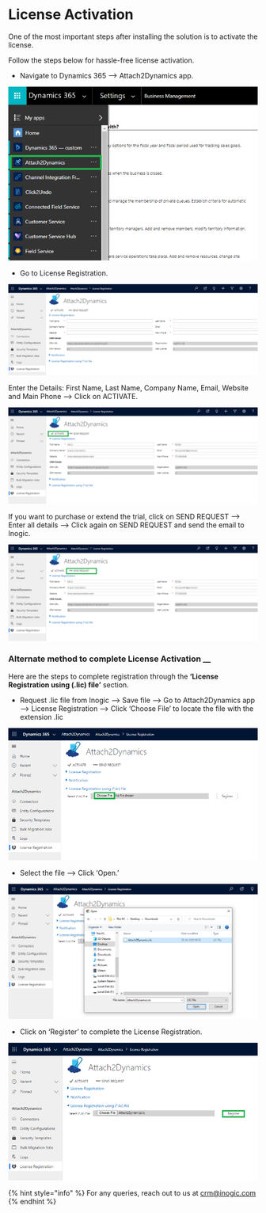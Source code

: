 # License Activation

One of the most important steps after installing the solution is to activate the license.

Follow the steps below for hassle-free license activation.

* Navigate to Dynamics 365 --> Attach2Dynamics app.

![](<../../.gitbook/assets/12 (8).png>)

* Go to License Registration.

![](<../../.gitbook/assets/15 (1).png>)

Enter the Details: First Name, Last Name, Company Name, Email, Website and Main Phone --> Click on ACTIVATE.

![](../../.gitbook/assets/16.png)

If you want to purchase or extend the trial, click on SEND REQUEST --> Enter all details --> Click again on SEND REQUEST and send the email to Inogic.

![](<../../.gitbook/assets/17 (4).png>)

### Alternate method to complete License Activation __&#x20;

Here are the steps to complete registration through the **‘License Registration using (.lic) file’** section.

* Request .lic file from Inogic --> Save file --> Go to Attach2Dynamics app --> License Registration --> Click ‘Choose File’ to locate the file with the extension .lic

![](<../../.gitbook/assets/18 (2).png>)

* Select the file --> Click ‘Open.’

![](<../../.gitbook/assets/19 (2).png>)

* Click on ‘Register’ to complete the License Registration.

![](<../../.gitbook/assets/20 (1).png>)

{% hint style="info" %}
For any queries, reach out to us at [crm@inogic.com](mailto:crm@inogic.com)
{% endhint %}


